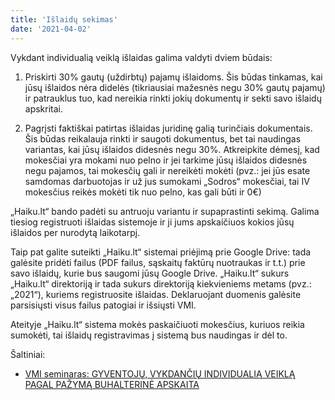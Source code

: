```yaml
---
title: 'Išlaidų sekimas'
date: '2021-04-02'
---
```


Vykdant individualią veiklą išlaidas galima valdyti dviem būdais:

1. Priskirti 30% gautų (uždirbtų) pajamų išlaidoms. Šis būdas
   tinkamas, kai jūsų išlaidos nėra didelės (tikriausiai mažesnės
   negu 30% gautų pajamų) ir patrauklus tuo, kad nereikia rinkti
   jokių dokumentų ir sekti savo išlaidų apskritai.

2. Pagrįsti faktiškai patirtas išlaidas juridinę galią turinčiais
   dokumentais. Šis būdas reikalauja rinkti ir saugoti dokumentus,
   bet tai naudingas variantas, kai jūsų išlaidos didesnės negu
   30%. Atkreipkite dėmesį, kad mokesčiai yra mokami nuo pelno ir
   jei tarkime jūsų išlaidos didesnės negu pajamos, tai mokesčių
   gali ir nereikėti mokėti (pvz.: jei jūs esate samdomas
   darbuotojas ir už jus sumokami „Sodros“ mokesčiai, tai IV
   mokesčius reikės mokėti tik nuo pelno, kas gali būti ir 0€)

„Haiku.lt“ bando padėti su antruoju variantu ir supaprastinti
sekimą. Galima tiesiog registruoti išlaidas sistemoje ir ji jums
apskaičiuos kokios jūsų išlaidos per nurodytą laikotarpį.

Taip pat galite suteikti „Haiku.lt“ sistemai priėjimą prie Google
Drive: tada galėsite pridėti failus (PDF failus, sąskaitų faktūrų
nuotraukas ir t.t.) prie savo išlaidų, kurie bus saugomi jūsų
Google Drive. „Haiku.lt“ sukurs „Haiku.lt“ direktoriją ir tada
sukurs direktoriją kiekvieniems metams (pvz.: „2021“), kuriems
registruosite išlaidas. Deklaruojant duomenis galėsite parsisiųsti
visus failus patogiai ir išsiųsti VMI.

Ateityje „Haiku.lt“ sistema mokės paskaičiuoti mokesčius, kuriuos
reikia sumokėti, tai išlaidų registravimas į sistemą bus naudingas
ir dėl to.

Šaltiniai:

* [VMI seminaras: GYVENTOJŲ, VYKDANČIŲ INDIVIDUALIĄ VEIKLĄ PAGAL
  PAŽYMĄ BUHALTERINĖ
  APSKAITA](https://www.vmi.lt/evmi/documents/20142/391071/KD-0001618+seminaras+gyventoj%C5%B3+vykdan%C4%8Di%C5%B3+IDV+buhalterin%C4%97+apskaita.pdf/e4997fbd-59c6-7d50-23b1-396f31547806?t=1560975335410)
